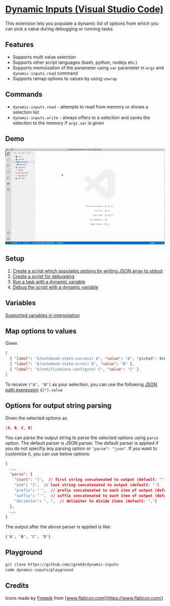 # [Dynamic Inputs (Visual Studio Code)](https://marketplace.visualstudio.com/items?itemName=igrek8.dynamic-inputs)

This extension lets you populate a dynamic list of options from which you can pick a value during debugging or running tasks.

## Features

- Supports multi value selection
- Supports other script languages (bash, python, nodejs etc.)
- Supports memoization of the parameter using `var` parameter in `args` and `dynamic-inputs.read` command
- Supports remap options to values by using `unwrap`

## Commands

- `dynamic-inputs.read` - attempts to read from memory or shows a selection list
- `dynamic-inputs.write` - always offers to a selection and saves the selection to the memory if `args.var` is given

## Demo

![demo](./docs/demo.gif)

## Setup

1. [Create a script which populates options by writing JSON array to stdout](./playground/populate.sh)
2. [Create a script for debugging](./playground/main.js)
3. [Run a task with a dynamic variable](./playground/.vscode/tasks.json)
4. [Debug the script with a dynamic variable](./playground/.vscode/launch.json)

## Variables

[Supported variables in interpolation](./src/extension.ts#L83-L86)

## Map options to values

Given

```json
[
  { "label": "$(notebook-state-success) A", "value": "A", "picked": true },
  { "label": "$(notebook-state-error) B", "value": "B" },
  { "label": "$(notifications-configure) C", "value": "C" }
]
```

To receive `["A", "B"]` as your selection, you can use the following [JSON path expression](https://www.npmjs.com/package/jsonpath) `$[*].value`

## Options for output string parsing

Given the selected options as

```json
[A, B, C, D]
```

You can parse the output string to parse the selected options using `parse` option. The default parser is JSON parser.
The default parser is applied if you do not specifiy any parsing option or `"parse": "json"`. If you want to customize it,
you can use below options:

```json
{
  ...
  "parse": {
    "start": "{",  // first string concatenated to output (default: "")
    "end": "{",  // last string concatenated to output (default: "")
    "prefix": "'",  // prefix concatenated to each item of output (default: "")
    "suffix": "'",  // suffix concatenated to each item of output (default: "")
    "delimiter": ", ",  // delimiter to divide items (default: ",")
  },
  ...
}
```

The output after the above parser is applied is like:

```
{'A', 'B', 'C', 'D'}
```

## Playground

```bash
git clone https://github.com/igrek8/dynamic-inputs
code dynamic-inputs/playground
```

## Credits

Icons made by [Freepik](https://www.freepik.com) from [www.flaticon.com](https://www.flaticon.com/)
